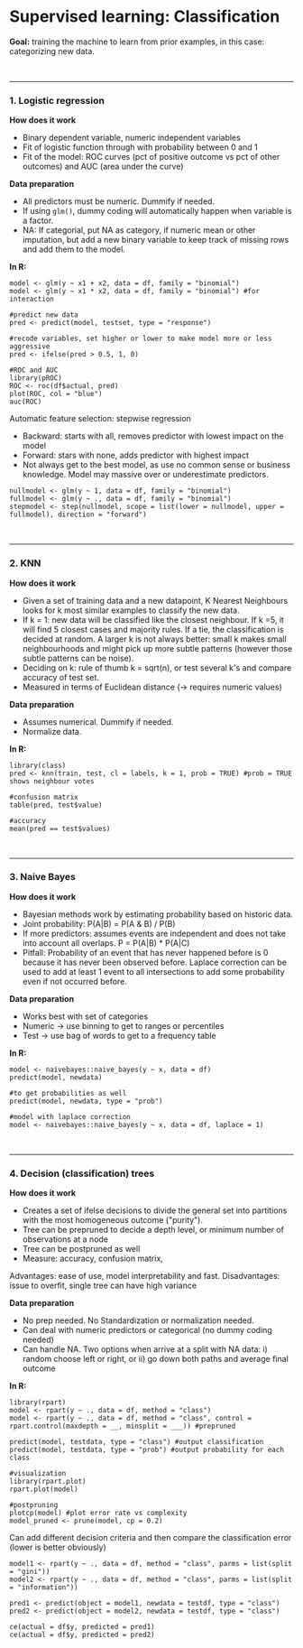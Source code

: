# Supervised learning: Classification

**Goal:** training the machine to learn from prior examples, in this case: categorizing new data.


<br><hr>

### 1. Logistic regression

**How does it work**

+ Binary dependent variable, numeric independent variables
+ Fit of logistic function through with probability between 0 and 1
+ Fit of the model: ROC curves (pct of positive outcome vs pct of other outcomes) and AUC (area under the curve)



**Data preparation**
+ All predictors must be numeric. Dummify if needed.
+ If using `glm()`, dummy coding will automatically happen when variable is a factor.
+ NA: If categorial, put NA as category, if numeric mean or other imputation, but add a new binary variable to keep track of missing rows and add them to the model.



**In R:**

```
model <- glm(y ~ x1 + x2, data = df, family = "binomial")
model <- glm(y ~ x1 * x2, data = df, family = "binomial") #for interaction

#predict new data
pred <- predict(model, testset, type = "response")

#recode variables, set higher or lower to make model more or less aggressive
pred <- ifelse(pred > 0.5, 1, 0)

#ROC and AUC
library(pROC)
ROC <- roc(df$actual, pred)
plot(ROC, col = "blue")
auc(ROC)
```


Automatic feature selection: stepwise regression

+ Backward: starts with all, removes predictor with lowest impact on the model
+ Forward: stars with none, adds predictor with highest impact
+ Not always get to the best model, as use no common sense or business knowledge. Model may massive over or underestimate predictors.

```
nullmodel <- glm(y ~ 1, data = df, family = "binomial")
fullmodel <- glm(y ~ ., data = df, family = "binomial")
stepmodel <- step(nullmodel, scope = list(lower = nullmodel, upper = fullmodel), direction = "forward")
```



<br><hr>

### 2. KNN

**How does it work**

+ Given a set of training data and a new datapoint, K Nearest Neighbours looks for k most similar examples to classify the new data.
+ If k = 1: new data will be classified like the closest neighbour. If k =5, it will find 5 closest cases and majority rules. If a tie, the classification is decided at random. A larger k is not always better: small k makes small neighbourhoods and might pick up more subtle patterns (however those subtle patterns can be noise).
+ Deciding on k: rule of thumb k = sqrt(n), or test several k's and compare accuracy of test set.
+ Measured in terms of Euclidean distance (-> requires numeric values)


**Data preparation**

+ Assumes numerical. Dummify if needed.
+ Normalize data.


**In R:**

```
library(class)
pred <- knn(train, test, cl = labels, k = 1, prob = TRUE) #prob = TRUE shows neighbour votes

#confusion matrix
table(pred, test$value)

#accuracy
mean(pred == test$values)
```


<br><hr>

### 3. Naive Bayes

**How does it work**

+ Bayesian methods work by estimating probability based on historic data.
+ Joint probability: P(A|B) = P(A & B) / P(B)
+ If more predictors: assumes events are independent and does not take into account all overlaps. P = P(A|B) * P(A|C)
+ Pitfall: Probability of an event that has never happened before is 0 because it has never been observed before. Laplace correction can be used to add at least 1 event to all intersections to add some probability even if not occurred before.



**Data preparation**

+ Works best with set of categories
+ Numeric -> use binning to get to ranges or percentiles
+ Test -> use bag of words to get to a frequency table



**In R:**

```
model <- naivebayes::naive_bayes(y ~ x, data = df)
predict(model, newdata)

#to get probabilities as well
predict(model, newdata, type = "prob")

#model with laplace correction
model <- naivebayes::naive_bayes(y ~ x, data = df, laplace = 1)
```

<br><hr>



### 4. Decision (classification) trees

**How does it work**

+ Creates a set of ifelse decisions to divide the general set into partitions with the most homogeneous outcome ("purity").
+ Tree can be prepruned to decide a depth level, or minimum number of observations at a node
+ Tree can be postpruned as well
+ Measure: accuracy, confusion matrix,

Advantages: ease of use, model interpretability and fast.
Disadvantages: issue to overfit, single tree can have high variance

**Data preparation**

+ No prep needed. No Standardization or normalization needed.
+ Can deal with numeric predictors or categorical (no dummy coding needed)
+ Can handle NA. Two options when arrive at a split with NA data: i) random choose left or right, or ii) go down both paths and average final outcome


**In R:**

```
library(rpart)
model <- rpart(y ~ ., data = df, method = "class")
model <- rpart(y ~ ., data = df, method = "class", control = rpart.control(maxdepth = __, minsplit = ___)) #prepruned

predict(model, testdata, type = "class") #output classification
predict(model, testdata, type = "prob") #output probability for each class

#visualization
library(rpart.plot)
rpart.plot(model)

#postpruning
plotcp(model) #plot error rate vs complexity
model_pruned <- prune(model, cp = 0.2)
```

Can add different decision criteria and then compare the classification error (lower is better obviously)
```
model1 <- rpart(y ~ ., data = df, method = "class", parms = list(split = "gini"))
model2 <- rpart(y ~ ., data = df, method = "class", parms = list(split = "information"))

pred1 <- predict(object = model1, newdata = testdf, type = "class")
pred2 <- predict(object = model2, newdata = testdf, type = "class")   

ce(actual = df$y, predicted = pred1)
ce(actual = df$y, predicted = pred2)  

```
